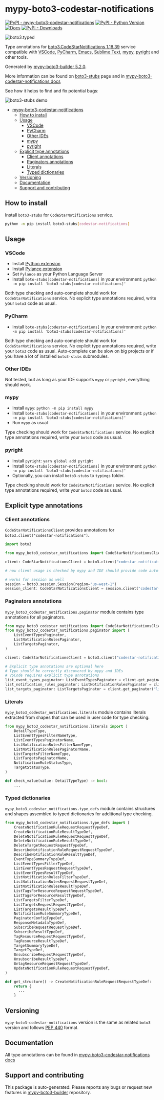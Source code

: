 <a id="mypy-boto3-codestar-notifications"></a>

# mypy-boto3-codestar-notifications

[![PyPI - mypy-boto3-codestar-notifications](https://img.shields.io/pypi/v/mypy-boto3-codestar-notifications.svg?color=blue)](https://pypi.org/project/mypy-boto3-codestar-notifications)
[![PyPI - Python Version](https://img.shields.io/pypi/pyversions/mypy-boto3-codestar-notifications.svg?color=blue)](https://pypi.org/project/mypy-boto3-codestar-notifications)
[![Docs](https://img.shields.io/readthedocs/mypy-boto3-builder.svg?color=blue)](https://mypy-boto3-builder.readthedocs.io/)
[![PyPI - Downloads](https://img.shields.io/pypi/dw/mypy-boto3-codestar-notifications?color=blue)](https://pypistats.org/packages/mypy-boto3-codestar-notifications)

![boto3.typed](https://github.com/vemel/mypy_boto3_builder/raw/master/logo.png)

Type annotations for
[boto3.CodeStarNotifications 1.18.39](https://boto3.amazonaws.com/v1/documentation/api/1.18.39/reference/services/codestar-notifications.html#CodeStarNotifications)
service compatible with [VSCode](https://code.visualstudio.com/),
[PyCharm](https://www.jetbrains.com/pycharm/),
[Emacs](https://www.gnu.org/software/emacs/),
[Sublime Text](https://www.sublimetext.com/),
[mypy](https://github.com/python/mypy),
[pyright](https://github.com/microsoft/pyright) and other tools.

Generated by
[mypy-boto3-builder 5.2.0](https://github.com/vemel/mypy_boto3_builder).

More information can be found on
[boto3-stubs](https://pypi.org/project/boto3-stubs/) page and in
[mypy-boto3-codestar-notifications docs](https://vemel.github.io/boto3_stubs_docs/mypy_boto3_codestar_notifications/)

See how it helps to find and fix potential bugs:

![boto3-stubs demo](https://github.com/vemel/mypy_boto3_builder/raw/master/demo.gif)

- [mypy-boto3-codestar-notifications](#mypy-boto3-codestar-notifications)
  - [How to install](#how-to-install)
  - [Usage](#usage)
    - [VSCode](#vscode)
    - [PyCharm](#pycharm)
    - [Other IDEs](#other-ides)
    - [mypy](#mypy)
    - [pyright](#pyright)
  - [Explicit type annotations](#explicit-type-annotations)
    - [Client annotations](#client-annotations)
    - [Paginators annotations](#paginators-annotations)
    - [Literals](#literals)
    - [Typed dictionaries](#typed-dictionaries)
  - [Versioning](#versioning)
  - [Documentation](#documentation)
  - [Support and contributing](#support-and-contributing)

<a id="how-to-install"></a>

## How to install

Install `boto3-stubs` for `CodeStarNotifications` service.

```bash
python -m pip install boto3-stubs[codestar-notifications]
```

<a id="usage"></a>

## Usage

<a id="vscode"></a>

### VSCode

- Install
  [Python extension](https://marketplace.visualstudio.com/items?itemName=ms-python.python)
- Install
  [Pylance extension](https://marketplace.visualstudio.com/items?itemName=ms-python.vscode-pylance)
- Set `Pylance` as your Python Language Server
- Install `boto-stubs[codestar-notifications]` in your environment:
  `python -m pip install 'boto3-stubs[codestar-notifications]'`

Both type checking and auto-complete should work for `CodeStarNotifications`
service. No explicit type annotations required, write your `boto3` code as
usual.

<a id="pycharm"></a>

### PyCharm

- Install `boto-stubs[codestar-notifications]` in your environment:
  `python -m pip install 'boto3-stubs[codestar-notifications]'`

Both type checking and auto-complete should work for `CodeStarNotifications`
service. No explicit type annotations required, write your `boto3` code as
usual. Auto-complete can be slow on big projects or if you have a lot of
installed `boto3-stubs` submodules.

<a id="other-ides"></a>

### Other IDEs

Not tested, but as long as your IDE supports `mypy` or `pyright`, everything
should work.

<a id="mypy"></a>

### mypy

- Install `mypy`: `python -m pip install mypy`
- Install `boto-stubs[codestar-notifications]` in your environment:
  `python -m pip install 'boto3-stubs[codestar-notifications]'`
- Run `mypy` as usual

Type checking should work for `CodeStarNotifications` service. No explicit type
annotations required, write your `boto3` code as usual.

<a id="pyright"></a>

### pyright

- Install `pyright`: `yarn global add pyright`
- Install `boto-stubs[codestar-notifications]` in your environment:
  `python -m pip install 'boto3-stubs[codestar-notifications]'`
- Optionally, you can install `boto3-stubs` to `typings` folder.

Type checking should work for `CodeStarNotifications` service. No explicit type
annotations required, write your `boto3` code as usual.

<a id="explicit-type-annotations"></a>

## Explicit type annotations

<a id="client-annotations"></a>

### Client annotations

`CodeStarNotificationsClient` provides annotations for
`boto3.client("codestar-notifications")`.

```python
import boto3

from mypy_boto3_codestar_notifications import CodeStarNotificationsClient

client: CodeStarNotificationsClient = boto3.client("codestar-notifications")

# now client usage is checked by mypy and IDE should provide code auto-complete

# works for session as well
session = boto3.session.Session(region="us-west-1")
session_client: CodeStarNotificationsClient = session.client("codestar-notifications")
```

<a id="paginators-annotations"></a>

### Paginators annotations

`mypy_boto3_codestar_notifications.paginator` module contains type annotations
for all paginators.

```python
from mypy_boto3_codestar_notifications import CodeStarNotificationsClient
from mypy_boto3_codestar_notifications.paginator import (
    ListEventTypesPaginator,
    ListNotificationRulesPaginator,
    ListTargetsPaginator,
)

client: CodeStarNotificationsClient = boto3.client("codestar-notifications")

# Explicit type annotations are optional here
# Type should be correctly discovered by mypy and IDEs
# VSCode requires explicit type annotations
list_event_types_paginator: ListEventTypesPaginator = client.get_paginator("list_event_types")
list_notification_rules_paginator: ListNotificationRulesPaginator = client.get_paginator("list_notification_rules")
list_targets_paginator: ListTargetsPaginator = client.get_paginator("list_targets")
```

<a id="literals"></a>

### Literals

`mypy_boto3_codestar_notifications.literals` module contains literals extracted
from shapes that can be used in user code for type checking.

```python
from mypy_boto3_codestar_notifications.literals import (
    DetailTypeType,
    ListEventTypesFilterNameType,
    ListEventTypesPaginatorName,
    ListNotificationRulesFilterNameType,
    ListNotificationRulesPaginatorName,
    ListTargetsFilterNameType,
    ListTargetsPaginatorName,
    NotificationRuleStatusType,
    TargetStatusType,
)

def check_value(value: DetailTypeType) -> bool:
    ...
```

<a id="typed-dictionaries"></a>

### Typed dictionaries

`mypy_boto3_codestar_notifications.type_defs` module contains structures and
shapes assembled to typed dictionaries for additional type checking.

```python
from mypy_boto3_codestar_notifications.type_defs import (
    CreateNotificationRuleRequestRequestTypeDef,
    CreateNotificationRuleResultTypeDef,
    DeleteNotificationRuleRequestRequestTypeDef,
    DeleteNotificationRuleResultTypeDef,
    DeleteTargetRequestRequestTypeDef,
    DescribeNotificationRuleRequestRequestTypeDef,
    DescribeNotificationRuleResultTypeDef,
    EventTypeSummaryTypeDef,
    ListEventTypesFilterTypeDef,
    ListEventTypesRequestRequestTypeDef,
    ListEventTypesResultTypeDef,
    ListNotificationRulesFilterTypeDef,
    ListNotificationRulesRequestRequestTypeDef,
    ListNotificationRulesResultTypeDef,
    ListTagsForResourceRequestRequestTypeDef,
    ListTagsForResourceResultTypeDef,
    ListTargetsFilterTypeDef,
    ListTargetsRequestRequestTypeDef,
    ListTargetsResultTypeDef,
    NotificationRuleSummaryTypeDef,
    PaginatorConfigTypeDef,
    ResponseMetadataTypeDef,
    SubscribeRequestRequestTypeDef,
    SubscribeResultTypeDef,
    TagResourceRequestRequestTypeDef,
    TagResourceResultTypeDef,
    TargetSummaryTypeDef,
    TargetTypeDef,
    UnsubscribeRequestRequestTypeDef,
    UnsubscribeResultTypeDef,
    UntagResourceRequestRequestTypeDef,
    UpdateNotificationRuleRequestRequestTypeDef,
)

def get_structure() -> CreateNotificationRuleRequestRequestTypeDef:
    return {
      ...
    }
```

<a id="versioning"></a>

## Versioning

`mypy-boto3-codestar-notifications` version is the same as related `boto3`
version and follows [PEP 440](https://www.python.org/dev/peps/pep-0440/)
format.

<a id="documentation"></a>

## Documentation

All type annotations can be found in
[mypy-boto3-codestar-notifications docs](https://vemel.github.io/boto3_stubs_docs/mypy_boto3_codestar_notifications/)

<a id="support-and-contributing"></a>

## Support and contributing

This package is auto-generated. Please reports any bugs or request new features
in [mypy-boto3-builder](https://github.com/vemel/mypy_boto3_builder/issues/)
repository.
